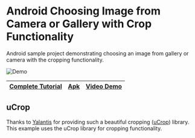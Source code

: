 Android Choosing Image from Camera or Gallery with Crop Functionality
===================
Android sample project demonstrating choosing an image from gallery or camera with the cropping functionality.

![Demo](https://codedecode.in/wp-content/uploads/2020/09/Android-choosing-Image-from-Camera-Gallery-with-Crop-Functionality.png)

| [Complete Tutorial](#)      |  [Apk](http://download.codedecode.in/apk/image-pick-crop.apk) | [Video Demo](https://www.youtube.com/watch?v=8CgZd1d9ujc)|
|----------|--------|------|

uCrop
---
Thanks to [Yalantis](https://github.com/Yalantis) for providing such a beautiful cropping ([uCrop](https://github.com/Yalantis/uCrop)) library. This example uses the uCrop library for cropping functionality.
